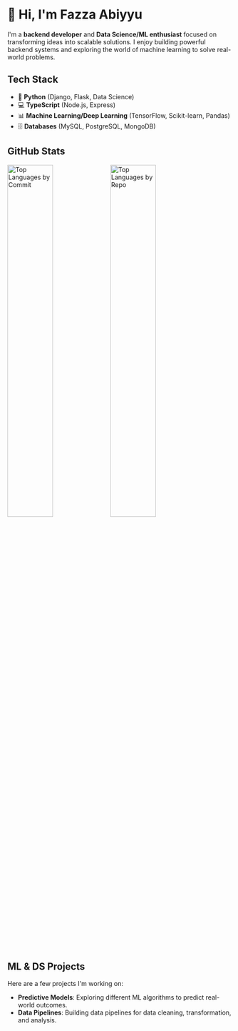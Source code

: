 # 👋 Hi, I'm Fazza Abiyyu

I'm a **backend developer** and **Data Science/ML enthusiast** focused on transforming ideas into scalable solutions. I enjoy building powerful backend systems and exploring the world of machine learning to solve real-world problems.

## Tech Stack

- 🐍 **Python** (Django, Flask, Data Science)
- 💻 **TypeScript** (Node.js, Express)
- 📊 **Machine Learning/Deep Learning** (TensorFlow, Scikit-learn, Pandas)
- 🗄️ **Databases** (MySQL, PostgreSQL, MongoDB)

## GitHub Stats
<div>
  <img src="https://github-readme-stats.vercel.app/api/top-langs/?username=fazza-abiyyu&layout=compact&theme=dark&langs_count=6&exclude_repo=PUSON-APP,Healing" alt="Top Languages by Commit" style="width:45%;"/>
  <img src="https://github-profile-summary-cards.vercel.app/api/cards/repos-per-language?username=fazza-abiyyu&theme=dark" alt="Top Languages by Repo" style="width:45%;"/>
</div>


## ML & DS Projects
Here are a few projects I'm working on:
- **Predictive Models**: Exploring different ML algorithms to predict real-world outcomes.
- **Data Pipelines**: Building data pipelines for data cleaning, transformation, and analysis.
